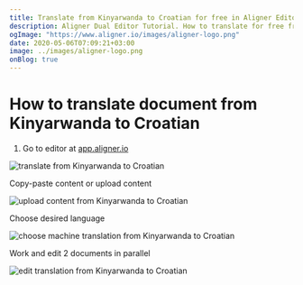 ```yaml
---
title: Translate from Kinyarwanda to Croatian for free in Aligner Editor
description: Aligner Dual Editor Tutorial. How to translate for free from Kinyarwanda to Croatian. Aligner is multilingual document management platform. 
ogImage: "https://www.aligner.io/images/aligner-logo.png"
date: 2020-05-06T07:09:21+03:00
image: ../images/aligner-logo.png
onBlog: true
---
```


# How to translate document from Kinyarwanda to Croatian

1. Go to editor at [app.aligner.io](https://app.aligner.io "Aligner App web page")

![translate from Kinyarwanda to Croatian](../aligner-blank-editor.png "translate from Kinyarwanda to Croatian")

Copy-paste content or upload content

![upload content from Kinyarwanda to Croatian](../aligner-uploaded-document.png "upload content from Kinyarwanda to Croatian")

Choose desired language

![choose machine translation from Kinyarwanda to Croatian](../aligner-language-dropdown.png "choose machine translation from Kinyarwanda to Croatian")

Work and edit 2 documents in parallel

![edit translation from Kinyarwanda to Croatian](../aligner-double-sitded-editor.png "edit translation from Kinyarwanda to Croatian")

